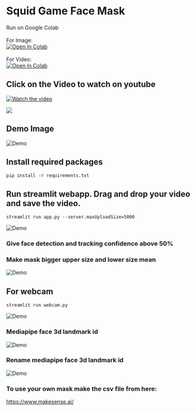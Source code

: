 # Squid Game Face Mask 
Run on Google Colab <br>
<br>
For Image:        
[![Open In Colab](https://colab.research.google.com/assets/colab-badge.svg)](https://colab.research.google.com/github/p-p-p-p/squid-game-face-mask/blob/main/Squid_Game_Face_Mask.ipynb)
<br>
<br>
For Video:      
[![Open In Colab](https://colab.research.google.com/assets/colab-badge.svg)](https://colab.research.google.com/github/p-p-p-p/squid-game-face-mask/blob/main/Squid_Game_Face_Mask_on_video.ipynb)
<br>

## Click on the Video to watch on youtube
 [![Watch the video](https://blogger.googleusercontent.com/img/a/AVvXsEhlBCeimvHOYRVdAeYslbsjsJkU6xrfYaidCJ4tHxQ34zeKpysyU3cTs4mk2cQmfAvDRiWt81-HPq8kUttd4vkx9XFz8Di2PnKyPiet25JHNxQhTl7XomrhVdEhV07idr8GAurFrleaaCNYNlTRhdqSQWboYLy4cnoRxn9QsXk__LovGn0-OgJFGTaNWg=s600)](https://youtu.be/_7PXTOmqKGA)
<br>

![](https://github.com/p-p-p-p/squid-game-face-mask/blob/main/sample/new_mask.gif)


## Demo Image
![Demo](https://blogger.googleusercontent.com/img/a/AVvXsEgfOgP0l29QnLgtsqS6HXwtyVdH5CatQpAebhaQIsiUMTwoOkSq6CfU1l7YHWuxgoUEhx79mfBVAS1U7Ge2lu_nRfAimllp_Jv_23rpm3publO1R-GEqALt4PQG2LMg-8FhAxjFXo0kBE4Stqk6cSTCqY1dDeaLCuUJ0K509tFu0OsAwY3n4iqcl9ik5A=s600)
<br>

## Install required packages
```
pip install -r requirements.txt
```

## Run streamlit webapp. Drag and drop your video and save the video.
```
streamlit run app.py --server.maxUploadSize=5000
```
![Demo](https://blogger.googleusercontent.com/img/a/AVvXsEjhJx0N70UnPSgr_OTNLCzRGAL0WsT_kE_Lnh1BQzE1arORUTFeO8DG4acgVRIqapMOnU_gM9Qoy3Q_Xnv301TyC2iHMOO15swD8PBGCn34mmFA8yf0Gb5Mc73RK7v0FmKD9NdMqktPUarSsFFAnwsLY_foyvAcJOA6rLjzZwUsvgfNV6XCEtyFTPIcfA=s600)
<br>
### Give face detection and tracking confidence above 50%

### Make mask bigger upper size and lower size mean
![Demo](https://blogger.googleusercontent.com/img/a/AVvXsEiBPadMRfHmjtl4ns77-NtzaUnB6c3bJ-clh3LEqSjLqNlkB31deRKZftbLmFtHABoFE5HvX9dx-S4hxvuaib2gfDGbHd-0YGa6B36K5TCewA0bB3L1JLp0ozs1hgA-9-26xbIV9H-440aXp3sz2SJp7SDXKppHq4j5LtLxUsbprSyjzLV2qL1Z80hDwg=s600)
<br>




## For webcam
```
streamlit run webcam.py
```

![Demo](https://blogger.googleusercontent.com/img/a/AVvXsEiHO9j2ai9cltdIgFt_YPgsg2Ef1BxR4QlfSsbVjqpLmNqApsQ_2dCDcHFpvcOioO3h74NUGTH9x7ky_gx4mtZnEotB6uhl58YnJulvi0av51fzxhYyC-f4dQSkf4aoyWnVk9mkfwnYJROMB3DL7HBu-uodhC2lsdNkmvznhd0iEhHC47XEb9-ZDau7zg=s600)
<br>



### Mediapipe face 3d landmark id
![Demo](https://blogger.googleusercontent.com/img/a/AVvXsEhD4FivyThH5Yt6vWI4Aq7APou8Jz_jRuw9C5B10eZqyew-R4EQGh110e9Sow9eTfNinV5yVK5eC2drEim70Xu8pdEe25ayMahvsLi8jKCB9EEIXE7CdhkvgCvN87VOJpgptx_LsxJDJXrmEf4tvspixj6UwZieDgtMdvpW0rdg3DGtKA7-GZUB5pfHVw=s600)
<br>

### Rename mediapipe face 3d landmark id
![Demo](https://blogger.googleusercontent.com/img/a/AVvXsEjdbCan_x9G7ear-FbtVb2SUJfswD2zSrQWGVQdkL9lG-4jqJjOtjHp9LvCOCdpENu23HxuScGo19SzlLFof7AmXLN4545tNjDjWpJIJ_3Jb3TSUi_4TRe_aQEN0ZB-TGJUw_aZVnsIOjjwC-8oMKAgf6HCVK2Knc5czK7izE-CgX3qTDlKNDVUjW11Tg=s800)
<br>

### To use your own mask make the csv file from here:
https://www.makesense.ai/
